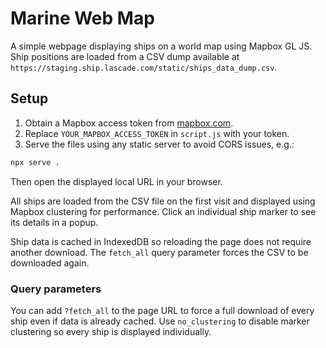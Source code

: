 # Marine Web Map

A simple webpage displaying ships on a world map using Mapbox GL JS. Ship
positions are loaded from a CSV dump available at
`https://staging.ship.lascade.com/static/ships_data_dump.csv`.

## Setup

1. Obtain a Mapbox access token from [mapbox.com](https://mapbox.com/).
2. Replace `YOUR_MAPBOX_ACCESS_TOKEN` in `script.js` with your token.
3. Serve the files using any static server to avoid CORS issues, e.g.:

```bash
npx serve .
```

Then open the displayed local URL in your browser.

All ships are loaded from the CSV file on the first visit and displayed using Mapbox clustering for performance. Click an individual ship marker to see its details in a popup.

Ship data is cached in IndexedDB so reloading the page does not require another download. The `fetch_all` query parameter forces the CSV to be downloaded again.

### Query parameters

You can add `?fetch_all` to the page URL to force a full download of every ship even if data is already cached. Use `no_clustering` to disable marker clustering so every ship is displayed individually.

